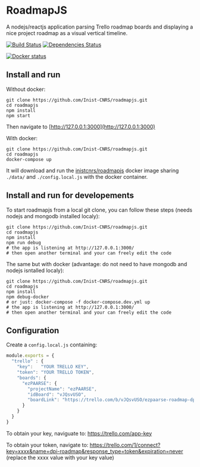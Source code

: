 # RoadmapJS

A nodejs/reactjs application parsing Trello roadmap boards and displaying a nice project roadmap as a visual vertical timeline.


[![Build Status](https://travis-ci.org/Inist-CNRS/roadmapjs.svg?branch=master)](https://travis-ci.org/Inist-CNRS/roadmapjs)
[![Dependencies Status](https://david-dm.org/Inist-CNRS/roadmapjs.png)](https://david-dm.org/Inist-CNRS/roadmapjs)

[![Docker status](http://dockeri.co/image/inistcnrs/roadmapjs)](https://hub.docker.com/r/inistcnrs/roadmapjs/)

## Install and run

Without docker:

```shell
git clone https://github.com/Inist-CNRS/roadmapjs.git
cd roadmapjs
npm install
npm start
```

Then navigate to [http://127.0.0.1:3000](http://127.0.0.1:3000)

With docker:
```shell
git clone https://github.com/Inist-CNRS/roadmapjs.git
cd roadmapjs
docker-compose up
```

It will download and run the [inistcnrs/roadmapjs](https://hub.docker.com/r/inistcnrs/roadmapjs/) docker image sharing ``./data/`` and ``./config.local.js`` with the docker container.

## Install and run for developements

To start roadmapjs from a local git clone, you can follow these steps (needs nodejs and mongodb installed localy):
```shell
git clone https://github.com/Inist-CNRS/roadmapjs.git
cd roadmapjs
npm install
npm run debug
# the app is listening at http://127.0.0.1:3000/
# then open another terminal and your can freely edit the code
```

The same but with docker (advantage: do not need to have mongodb and nodejs isntalled localy):
```shell
git clone https://github.com/Inist-CNRS/roadmapjs.git
cd roadmapjs
npm install
npm debug-docker
# or just: docker-compose -f docker-compose.dev.yml up
# the app is listening at http://127.0.0.1:3000/
# then open another terminal and your can freely edit the code
```

## Configuration

Create a ``config.local.js`` containing:

```javascript
module.exports = {
  "trello" : {
    "key":   "YOUR TRELLO KEY",
    "token": "YOUR TRELLO TOKEN",
    "boards": {
      "ezPAARSE": {
        "projectName": "ezPAARSE",
        "idBoard": "vJQsvUSO",
        "boardLink": "https://trello.com/b/vJQsvUSO/ezpaarse-roadmap-dpi"
      }
    }
  }
}
```

To obtain your key, naviguate to:
https://trello.com/app-key

To obtain your token, navigate to:
https://trello.com/1/connect?key=xxxx&name=dpi-roadmap&response_type=token&expiration=never
(replace the xxxx value with your key value)
